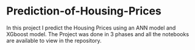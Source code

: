# Prediction-of-Housing-Prices
In this project I predict the Housing Prices using an ANN model and XGboost model. The Project was done in 3 phases and all the notebooks are available to view in the repository.  

